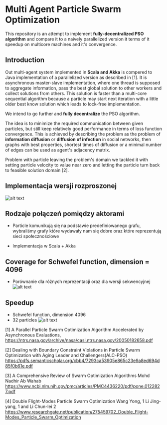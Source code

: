 # Multi Agent Particle Swarm Optimization

This repository is an attempt to implement **fully-decentralized PSO algorithm** and compare it to a naively parallelized version it terms of it speedup on multicore machines and it's convergence. 

## Introduction

Out multi-agent system implemented in **Scala and Akka** is compered to Java implementation of a parallelized version as described in [1]. It is asynchronous master-slave implementation, where one thread is supposed to aggregate information, pass the best global solution to other workers and collect solutions from others. This solution is faster than a multi-core sequential algorithm because a particle may start next iteration with a little older best know solution which leads to lock-free implementation.

We intend to go further and **fully decentralize** the PSO algorithm.

The idea is to minimize the required communication between given particles, but still keep relatively good performance in terms of loss function convergence. This is achieved by describing the problem as the problem of **information diffusion** or **diffusion of infection** in social networks, then graphs with best properties, shortest times of diffusion or a minimal number of edges can be used as agent's adjacency matrix. 

Problem with particle leaving the problem's domain we tackled it with setting particle velocity to value near zero and letting the particle turn back to feasible solution domain [2].

## Implementacja wersji rozproszonej
![alt text](https://github.com/michalpawlowicz/Particle-Swarm-Optimization/blob/experimental/scala/scala/PSO_Flow.png?raw=true)

## Rodzaje połączeń pomiędzy aktorami
* Particle komunikują się na podstawie predefiniowanego grafu, wybraliśmy grafy które wydawały nam się dobre oraz które reprezentują sieci społecznościowe

* Implementacja w Scala + Akka

## Coverage for Schwefel function, dimension = 4096
* Porównanie dla różnych reprezentacji oraz dla wersji sekwencyjnej
![alt text](https://github.com/michalpawlowicz/Particle-Swarm-Optimization/blob/experimental/scala/scala/outs/32_4096/fitness.png?raw=true)

## Speedup
* Schwefel function, dimension 4096
* 32 particles
![alt text](https://github.com/michalpawlowicz/Particle-Swarm-Optimization/blob/experimental/scala/scala/outs/32_4096/speedup_final.png?raw=true)


[1] A Parallel Particle Swarm Optimization Algorithm Accelerated by Asynchronous Evaluations, https://ntrs.nasa.gov/archive/nasa/casi.ntrs.nasa.gov/20050182658.pdf

[2] Dealing with Boundary Constraint Violations in Particle Swarm Optimization with Aging Leader and Challengers(ALC-PSO) https://pdfs.semanticscholar.org/cbb4/7293ca53905e865c23e9a8ed694d85f0b61e.pdf

[3] A Comprehensive Review of Swarm Optimization Algorithms Mohd Nadhir Ab Wahab https://www.ncbi.nlm.nih.gov/pmc/articles/PMC4436220/pdf/pone.0122827.pdf

[4] Double Flight-Modes Particle Swarm Optimization Wang Yong, 1 Li Jing-yang, 1 and Li Chun-lei 2 https://www.researchgate.net/publication/275459702_Double_Flight-Modes_Particle_Swarm_Optimization
